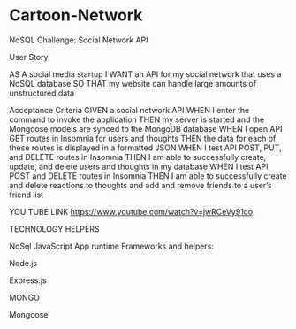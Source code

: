 # Cartoon-Network
NoSQL Challenge: Social Network API


User Story

AS A social media startup
I WANT an API for my social network that uses a NoSQL database
SO THAT my website can handle large amounts of unstructured data

Acceptance Criteria
GIVEN a social network API
WHEN I enter the command to invoke the application
THEN my server is started and the Mongoose models are synced to the MongoDB database
WHEN I open API GET routes in Insomnia for users and thoughts
THEN the data for each of these routes is displayed in a formatted JSON
WHEN I test API POST, PUT, and DELETE routes in Insomnia
THEN I am able to successfully create, update, and delete users and thoughts in my database
WHEN I test API POST and DELETE routes in Insomnia
THEN I am able to successfully create and delete reactions to thoughts and add and remove friends to a user’s friend list


YOU TUBE LINK  https://www.youtube.com/watch?v=jwRCeVy91co

TECHNOLOGY HELPERS

NoSql
JavaScript
App runtime Frameworks and helpers:

Node.js 

Express.js

MONGO

Mongoose
